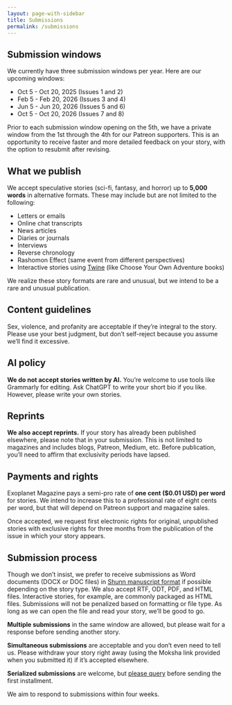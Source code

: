 ```yaml
---
layout: page-with-sidebar
title: Submissions
permalink: /submissions
---
```


## Submission windows

We currently have three submission windows per year. Here are our upcoming windows:

- Oct 5 - Oct 20, 2025 (Issues 1 and 2)
- Feb 5 - Feb 20, 2026 (Issues 3 and 4)
- Jun 5 - Jun 20, 2026 (Issues 5 and 6)
- Oct 5 - Oct 20, 2026 (Issues 7 and 8)

Prior to each submission window opening on the 5th, we have a private window from the 1st through the 4th for our Patreon supporters. This is an opportunity to receive faster and more detailed feedback on your story, with the option to resubmit after revising.

## What we publish

We accept speculative stories (sci-fi, fantasy, and horror) up to **5,000 words** in alternative formats. These may include but are not limited to the following:

- Letters or emails
- Online chat transcripts
- News articles
- Diaries or journals
- Interviews
- Reverse chronology
- Rashomon Effect (same event from different perspectives)
- Interactive stories using [Twine](https://twinery.org) (like Choose Your Own Adventure books)

We realize these story formats are rare and unusual, but we intend to be a rare and unusual publication.

## Content guidelines

Sex, violence, and profanity are acceptable if they’re integral to the story. Please use your best judgment, but don’t self-reject because you assume we’ll find it excessive.

## AI policy

**We do not accept stories written by AI.** You’re welcome to use tools like Grammarly for editing. Ask ChatGPT to write your short bio if you like. However, please write your own stories.

## Reprints

**We also accept reprints.** If your story has already been published elsewhere, please note that in your submission. This is not limited to magazines and includes blogs, Patreon, Medium, etc. Before publication, you’ll need to affirm that exclusivity periods have lapsed.

## Payments and rights

Exoplanet Magazine pays a semi-pro rate of **one cent ($0.01 USD) per word** for stories. We intend to increase this to a professional rate of eight cents per word, but that will depend on Patreon support and magazine sales.

Once accepted, we request first electronic rights for original, unpublished stories with exclusive rights for three months from the publication of the issue in which your story appears.

## Submission process

Though we don’t insist, we prefer to receive submissions as Word documents (DOCX or DOC files) in [Shunn manuscript format](https://www.shunn.net/format/story/) if possible depending on the story type. We also accept RTF, ODT, PDF, and HTML files. Interactive stories, for example, are commonly packaged as HTML files. Submissions will not be penalized based on formatting or file type. As long as we can open the file and read your story, we’ll be good to go.

**Multiple submissions** in the same window are allowed, but please wait for a response before sending another story.

**Simultaneous submissions** are acceptable and you don’t even need to tell us. Please withdraw your story right away (using the Moksha link provided when you submitted it) if it’s accepted elsewhere.

**Serialized submissions** are welcome, but [please query](/contact) before sending the first installment.

We aim to respond to submissions within four weeks.

